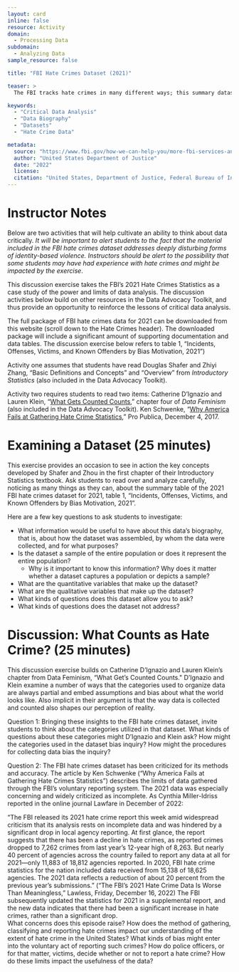 ```yaml
---
layout: card
inline: false
resource: Activity
domain:
  - Processing Data
subdomain:
  - Analyzing Data
sample_resource: false

title: "FBI Hate Crimes Dataset (2021)"

teaser: >
  The FBI tracks hate crimes in many different ways; this summary dataset from 2021 focuses on specific types of crimes and numbers of incidents, victims and known offenders.  The dataset provides an excellent resource for inviting students to explore and think critically about data.  This activity prompts students to think about how data represents phenomena and to think critically about the kinds of choices that go into creating a dataset.

keywords:
  - "Critical Data Analysis"
  - "Data Biography"
  - "Datasets"
  - "Hate Crime Data"

metadata:
  source: "https://www.fbi.gov/how-we-can-help-you/more-fbi-services-and-information/ucr/hate-crime"
  author: "United States Department of Justice"
  date: "2022"
  license:
  citation: "United States, Department of Justice, Federal Bureau of Investigation. '2021 Hate Crime Statistics.' *FBI*, 2021, https://www.fbi.gov/services/cjis/ucr/hate-crime. Accessed July 30, 2024."
---
```


# Instructor Notes

Below are two activities that will help cultivate an ability to think about data critically. _It will be important to alert students to the fact that the material included in the FBI hate crimes dataset addresses deeply disturbing forms of identity-based violence. Instructors should be alert to the possibility that some students may have had experience with hate crimes and might be impacted by the exercise_.

This discussion exercise takes the FBI’s 2021 Hate Crimes Statistics as a case study of the power and limits of data analysis. The discussion activities below build on other resources in the Data Advocacy Toolkit, and thus provide an opportunity to reinforce the lessons of critical data analysis.

The full package of FBI hate crimes data for 2021 can be downloaded from this website (scroll down to the Hate Crimes header). The downloaded package will include a significant amount of supporting documentation and data tables. The discussion exercise below refers to table 1, “Incidents, Offenses, Victims, and Known Offenders by Bias Motivation, 2021”)

Activity one assumes that students have read Douglas Shafer and Zhiyi Zhang, “Basic Definitions and Concepts” and “Overview” from _Introductory Statistics_ (also included in the Data Advocacy Toolkit).

Activity two requires students to read two items:
Catherine D’Ignazio and Lauren Klein, “[What Gets Counted Counts](<(https://data-feminism.mitpress.mit.edu/pub/h1w0nbqp/release/3)>),” chapter four of _Data Feminism_ (also included in the Data Advocacy Toolkit).
Ken Schwenke, “[Why America Fails at Gathering Hate Crime Statistics](<[url](https://www.propublica.org/article/why-america-fails-at-gathering-hate-crime-statistics)>),” Pro Publica, December 4, 2017.

# Examining a Dataset (25 minutes)

This exercise provides an occasion to see in action the key concepts developed by Shafer and Zhou in the first chapter of their Introductory Statistics textbook. Ask students to read over and analyze carefully, noticing as many things as they can, about the summary table of the 2021 FBI hate crimes dataset for 2021, table 1, “Incidents, Offenses, Victims, and Known Offenders by Bias Motivation, 2021”.

Here are a few key questions to ask students to investigate:

- What information would be useful to have about this data’s biography, that is, about how the dataset was assembled, by whom the data were collected, and for what purposes?
- Is the dataset a sample of the entire population or does it represent the entire population?
  - Why is it important to know this information? Why does it matter whether a dataset captures a population or depicts a sample?
- What are the quantitative variables that make up the dataset?
- What are the qualitative variables that make up the dataset?
- What kinds of questions does this dataset allow you to ask?
- What kinds of questions does the dataset not address?

# Discussion: What Counts as Hate Crime? (25 minutes)

This discussion exercise builds on Catherine D’Ignazio and Lauren Klein’s chapter from Data Feminism, “What Get’s Counted Counts." D’Ignazio and Klein examine a number of ways that the categories used to organize data are always partial and embed assumptions and bias about what the world looks like. Also implicit in their argument is that the way data is collected and counted also shapes our perception of reality.

Question 1: Bringing these insights to the FBI hate crimes dataset, invite students to think about the categories utilized in that dataset. What kinds of questions about these categories might D’Ignazio and Klein ask? How might the categories used in the dataset bias inquiry? How might the procedures for collecting data bias the inquiry?

Question 2: The FBI hate crimes dataset has been criticized for its methods and accuracy. The article by Ken Schwenke (“Why America Fails at Gathering Hate Crimes Statistics”) describes the limits of data gathered through the FBI’s voluntary reporting system. The 2021 data was especially concerning and widely criticized as incomplete. As Cynthia Miller-Idriss reported in the online journal Lawfare in December of 2022:

“The FBI released its 2021 hate crime report this week amid widespread criticism that its analysis rests on incomplete data and was hindered by a significant drop in local agency reporting.
At first glance, the report suggests that there has been a decline in hate crimes, as reported crimes dropped to 7,262 crimes from last year’s 12-year high of 8,263. But nearly 40 percent of agencies across the country failed to report any data at all for 2021—only 11,883 of 18,812 agencies reported. In 2020, FBI hate crime statistics for the nation included data received from 15,138 of 18,625 agencies. The 2021 data reflects a reduction of about 20 percent from the previous year’s submissions.” (“The FBI’s 2021 Hate Crime Data Is Worse Than Meaningless,” Lawless, Friday, December 16, 2022)
The FBI subsequently updated the statistics for 2021 in a supplemental report, and the new data indicates that there had been a significant increase in hate crimes, rather than a significant drop.  
What concerns does this episode raise? How does the method of gathering, classifying and reporting hate crimes impact our understanding of the extent of hate crime in the United States? What kinds of bias might enter into the voluntary act of reporting such crimes? How do police officers, or for that matter, victims, decide whether or not to report a hate crime? How do these limits impact the usefulness of the data?
